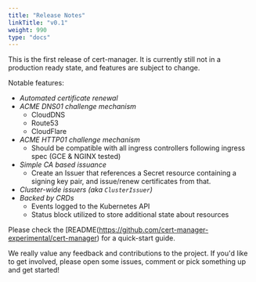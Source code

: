 ```yaml
---
title: "Release Notes"
linkTitle: "v0.1"
weight: 990
type: "docs"
---
```


This is the first release of cert-manager. It is currently still not in a production ready state, and features are subject to change.

Notable features:

- *Automated certificate renewal*
- *ACME DNS01 challenge mechanism*
  - CloudDNS
  - Route53
  - CloudFlare
- *ACME HTTP01 challenge mechanism*
  - Should be compatible with all ingress controllers following ingress spec (GCE & NGINX tested)
- *Simple CA based issuance*
  - Create an Issuer that references a Secret resource containing a signing key pair, and issue/renew certificates from that.
- *Cluster-wide issuers (aka `ClusterIssuer`)*
- *Backed by CRDs*
  - Events logged to the Kubernetes API
  - Status block utilized to store additional state about resources

Please check the [README(https://github.com/cert-manager-experimental/cert-manager) for a quick-start guide.

We really value any feedback and contributions to the project. If you'd like to get involved, please open some issues, comment or pick something up and get started!
